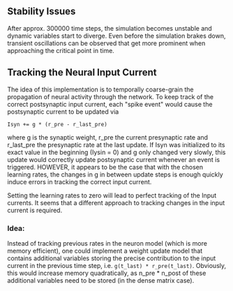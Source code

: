 ## Stability Issues

After approx. 300000 time steps, the simulation
becomes unstable and dynamic variables start to
diverge. Even before the simulation brakes down,
transient oscillations can be observed that get
more prominent when approaching the critical
point in time.

## Tracking the Neural Input Current

The idea of this implementation is to
temporally coarse-grain the propagation of
neural activity through the network. To keep
track of the correct postsynaptic input current,
each "spike event" would cause the postsynaptic
current to be updated via

```
Isyn += g * (r_pre - r_last_pre)
```
where g is the synaptic weight, r_pre the current
presynaptic rate and r_last_pre the presynaptic
rate at the last update. If Isyn was initialized to
its exact value in the beginning (Iysin = 0) and
g only changed very slowly, this update would correctly
update postsynaptic current whenever an event
is triggered. HOWEVER, it appears to be the case that
with the chosen learning rates, the changes in g in
between update steps is enough quickly induce errors
in tracking the correct input current.

Setting the learning rates to zero will lead to
perfect tracking of the Input currents. It seems that
a different approach to tracking changes in the input
current is required.

### Idea:

Instead of tracking previous rates in the neuron
model (which is more memory efficient), one could implement
a weight update model that contains additional variables
storing the precise contribution to the input current
in the previous time step, i.e. ``g(t_last) * r_pre(t_last)``.
Obviously, this would increase memory quadratically, as
n_pre * n_post of these additional variables need to be stored
(in the dense matrix case).
